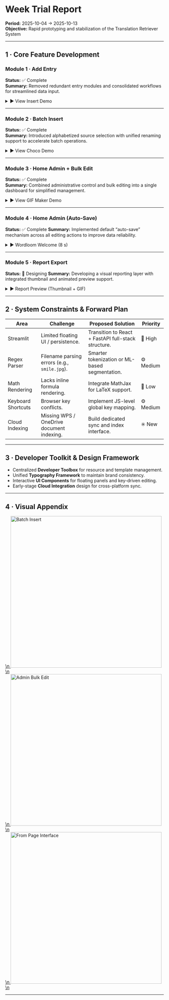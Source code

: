 # **Week Trial Report**  
**Period:** 2025-10-04 → 2025-10-13  
**Objective:** Rapid prototyping and stabilization of the Translation Retriever System  

---

## **1 · Core Feature Development**

### **Module 1 · Add Entry**  
**Status:** ✅ Complete  
**Summary:** Removed redundant entry modules and consolidated workflows for streamlined data input.

<details><summary>▶ View Insert Demo</summary>
<a href="../static/media/gif/Insert_First.gif" target="_blank">
<img src="../static/media/gif/Insert_First.gif" width="480" loading="lazy" alt="Insert First Demo">
</a><br>
<a href="../static/media/video/Insert_First.mp4" target="_blank"><b>🎬 Watch full demo video</b></a>
</details>

---

### **Module 2 · Batch Insert**  
**Status:** ✅ Complete  
**Summary:** Introduced alphabetized source selection with unified renaming support to accelerate batch operations.

<details><summary>▶ View Choco Demo</summary>
<a href="../static/media/gif/Choco.gif" target="_blank">
<img src="../static/media/gif/Choco.gif" width="480" loading="lazy" alt="Choco Demo">
</a><br>
<a href="../static/media/video/Choco.mp4" target="_blank"><b>🎬 Watch full demo video</b></a>
</details>

---

### **Module 3 · Home Admin + Bulk Edit**  
**Status:** ✅ Complete  
**Summary:** Combined administrative control and bulk editing into a single dashboard for simplified management.

<details><summary>▶ View GIF Maker Demo</summary>
<a href="../static/media/gif/Gif_Maker.gif" target="_blank">
<img src="../static/media/gif/Gif_Maker.gif" width="480" loading="lazy" alt="GIF Maker Demo">
</a><br>
<a href="../static/media/video/Gif_Maker.mp4" target="_blank"><b>🎬 Watch full demo video</b></a>
</details>

---

### **Module 4 · Home Admin (Auto-Save)**  
**Status:** ✅ Complete
**Summary:** Implemented default “auto-save” mechanism across all editing actions to improve data reliability.

<details><summary>▶ Wordloom Welcome (8 s)</summary>
<a href="../static/media/gif/Wordloom_Welcome%208s.gif" target="_blank">
<img src="../static/media/gif/Wordloom_Welcome%208s.gif" width="480" loading="lazy" alt="Wordloom Welcome Demo">
</a><br>
<a href="../static/media/video/Wordloom_Welcome.mp4" target="_blank"><b>🎬 Watch full demo video</b></a>
</details>

---

### **Module 5 · Report Export**  
**Status:** 🚧 Designing
**Summary:** Developing a visual reporting layer with integrated thumbnail and animated preview support.

<details><summary>▶ Report Preview (Thumbnail + GIF)</summary>
<a href="../static/media/gif/Demo_Report.gif" target="_blank">
<img src="../static/media/img/Demo_Report_thumb.jpg" width="320" loading="lazy" alt="Demo Report Thumbnail"><br>
<img src="../static/media/gif/Demo_Report.gif" width="480" loading="lazy" alt="Demo Report Animation">
</a><br>
<a href="../static/media/video/Demo_Report.mp4" target="_blank"><b>🎬 Watch full demo video</b></a>
</details>

---

## **2 · System Constraints & Forward Plan**

| **Area** | **Challenge** | **Proposed Solution** | **Priority** |
|-----------|----------------|------------------------|--------------|
| Streamlit | Limited floating UI / persistence. | Transition to React + FastAPI full-stack structure. | 🚀 High |
| Regex Parser | Filename parsing errors (e.g., `smile.jpg`). | Smarter tokenization or ML-based segmentation. | ⚙️ Medium |
| Math Rendering | Lacks inline formula rendering. | Integrate MathJax for LaTeX support. | 🧩 Low |
| Keyboard Shortcuts | Browser key conflicts. | Implement JS-level global key mapping. | ⚙️ Medium |
| Cloud Indexing | Missing WPS / OneDrive document indexing. | Build dedicated sync and index interface. | ✳️ New |

---

## **3 · Developer Toolkit & Design Framework**

- Centralized **Developer Toolbox** for resource and template management.  
- Unified **Typography Framework** to maintain brand consistency.  
- Interactive **UI Components** for floating panels and key-driven editing.  
- Early-stage **Cloud Integration** design for cross-platform sync.  

---

## **4 · Visual Appendix**

<a href="../static/media/img/image-4.png" target="_blank">\n  <img src="../static/media/img/image-4.png" width="480" loading="lazy" alt="Batch Insert">\n</a>  
<a href="image-7.png" target="_blank">\n  <img src="image-7.png" width="480" loading="lazy" alt="Admin Bulk Edit">\n</a>  
<a href="../static/media/img/image-1.png" target="_blank">\n  <img src="../static/media/img/image-1.png" width="480" loading="lazy" alt="From Page Interface">\n</a>  

---

